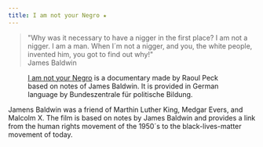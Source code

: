 ```yaml
---
title: I am not your Negro ★
---
```

<blockquote>"Why was it necessary to have a nigger in the first place? I am not a nigger. I am a man. When I´m not a nigger, and you, the white people, invented him, you got to find out why!"
<footer>James Baldwin</footer>
</blockquote>

<figure class="rg:split">
<figcaption><a href="https://fsk12.bpb.de/mediathek/283417/i-am-not-your-negro">I am not your Negro</a> is a documentary made by Raoul Peck based on notes of James Baldwin. It is provided in German language by Bundeszentrale für politische Bildung.</figcaption>
<img src="/img/i-am-not-your-negro.jpg" alt="">
</figure>

Jamens Baldwin was a friend of Marthin Luther King, Medgar Evers, and Malcolm X. The film is based on notes by James Baldwin and provides a link from the human rights movement of the 1950´s to the black-lives-matter movement of today. 




